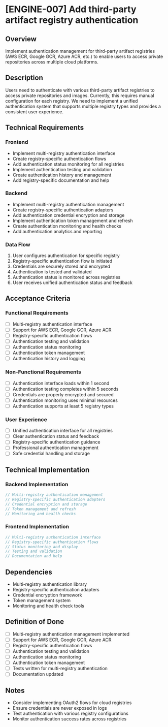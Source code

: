 # [ENGINE-007] Add third-party artifact registry authentication

## Overview

Implement authentication management for third-party artifact registries (AWS ECR, Google GCR, Azure ACR, etc.) to enable users to access private repositories across multiple cloud platforms.

## Description

Users need to authenticate with various third-party artifact registries to access private repositories and images. Currently, this requires manual configuration for each registry. We need to implement a unified authentication system that supports multiple registry types and provides a consistent user experience.

## Technical Requirements

### Frontend

- Implement multi-registry authentication interface
- Create registry-specific authentication flows
- Add authentication status monitoring for all registries
- Implement authentication testing and validation
- Create authentication history and management
- Add registry-specific documentation and help

### Backend

- Implement multi-registry authentication management
- Create registry-specific authentication adapters
- Add authentication credential encryption and storage
- Implement authentication token management and refresh
- Create authentication monitoring and health checks
- Add authentication analytics and reporting

### Data Flow

1. User configures authentication for specific registry
2. Registry-specific authentication flow is initiated
3. Credentials are securely stored and encrypted
4. Authentication is tested and validated
5. Authentication status is monitored across registries
6. User receives unified authentication status and feedback

## Acceptance Criteria

### Functional Requirements

- [ ] Multi-registry authentication interface
- [ ] Support for AWS ECR, Google GCR, Azure ACR
- [ ] Registry-specific authentication flows
- [ ] Authentication testing and validation
- [ ] Authentication status monitoring
- [ ] Authentication token management
- [ ] Authentication history and logging

### Non-Functional Requirements

- [ ] Authentication interface loads within 1 second
- [ ] Authentication testing completes within 5 seconds
- [ ] Credentials are properly encrypted and secured
- [ ] Authentication monitoring uses minimal resources
- [ ] Authentication supports at least 5 registry types

### User Experience

- [ ] Unified authentication interface for all registries
- [ ] Clear authentication status and feedback
- [ ] Registry-specific authentication guidance
- [ ] Professional authentication management
- [ ] Safe credential handling and storage

## Technical Implementation

### Backend Implementation

```rust
// Multi-registry authentication management
// Registry-specific authentication adapters
// Credential encryption and storage
// Token management and refresh
// Monitoring and health checks
```

### Frontend Implementation

```typescript
// Multi-registry authentication interface
// Registry-specific authentication flows
// Status monitoring and display
// Testing and validation
// Documentation and help
```

## Dependencies

- Multi-registry authentication library
- Registry-specific authentication adapters
- Credential encryption framework
- Token management system
- Monitoring and health check tools

## Definition of Done

- [ ] Multi-registry authentication management implemented
- [ ] Support for AWS ECR, Google GCR, Azure ACR
- [ ] Registry-specific authentication flows
- [ ] Authentication testing and validation
- [ ] Authentication status monitoring
- [ ] Authentication token management
- [ ] Tests written for multi-registry authentication
- [ ] Documentation updated

## Notes

- Consider implementing OAuth2 flows for cloud registries
- Ensure credentials are never exposed in logs
- Test authentication with various registry configurations
- Monitor authentication success rates across registries

